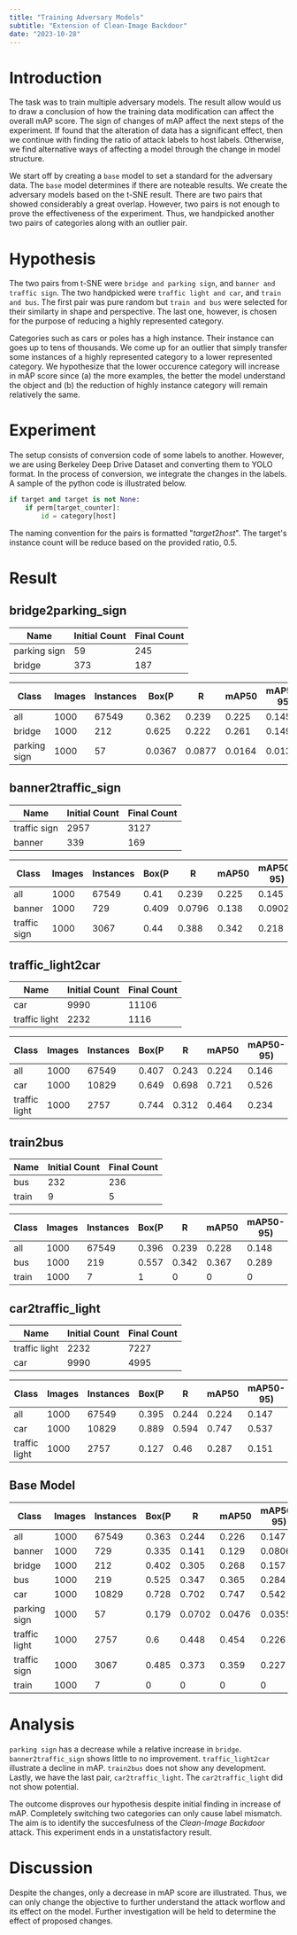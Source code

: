 ```yaml
---
title: "Training Adversary Models"
subtitle: "Extension of Clean-Image Backdoor"
date: "2023-10-28"
---
```


# Introduction
The task was to train multiple adversary models. 
The result allow would us to draw a conclusion of how the training data modification can affect the overall mAP score.
The sign of changes of mAP affect the next steps of the experiment.
If found that the alteration of data has a significant effect, then we continue with finding the ratio of attack labels to host labels.
Otherwise, we find alternative ways of affecting a model through the change in model structure.

We start off by creating a `base` model to set a standard for the adversary data.
The `base` model determines if there are noteable results.
We create the adversary models based on the t-SNE result.
There are two pairs that showed considerably a great overlap.
However, two pairs is not enough to prove the effectiveness of the experiment.
Thus, we handpicked another two pairs of categories along with an outlier pair.

# Hypothesis
The two pairs from t-SNE were `bridge and parking sign`, and `banner and traffic sign`. The two handpicked were `traffic light and car`, and `train and bus`. 
The first pair was pure random but `train and bus` were selected for their similarty in shape and perspective. 
The last one, however, is chosen for the purpose of reducing a highly represented category.

Categories such as cars or poles has a high instance. 
Their instance can goes up to tens of thousands.
We come up for an outlier that simply transfer some instances of a highly represented category to a lower represented category. 
We hypothesize that the lower occurence category will increase in mAP score since (a) the more examples, the better the model understand the object and (b) the reduction of highly instance category will remain relatively the same. 

# Experiment
The setup consists of conversion code of some labels to another. 
However, we are using Berkeley Deep Drive Dataset and converting them to YOLO format. 
In the process of conversion, we integrate the changes in the labels. 
A sample of the python code is illustrated below.

```python
if target and target is not None:
    if perm[target_counter]:
        id = category[host]
```

The naming convention for the pairs is formatted "*target*2*host*".
The target's instance count will be reduce based on the provided ratio, 0.5.

# Result
## bridge2parking_sign

| Name         |   Initial Count |   Final Count |
|--------------|-----------------|---------------|
| parking sign |              59 |           245 |
| bridge       |             373 |           187 |

| Class              | Images | Instances | Box(P  | R      | mAP50   | mAP50-95) | Mask(P | R      | mAP50   | mAP50-95) |
|--------------------|--------|-----------|--------|--------|---------|-----------|--------|--------|---------|-----------|
| all                | 1000   | 67549     | 0.362  | 0.239  | 0.225   | 0.145     | 0.339  | 0.212  | 0.193   | 0.106     |
| bridge             | 1000   | 212       | 0.625  | 0.222  | 0.261   | 0.149     | 0.499  | 0.164  | 0.166   | 0.0604    |
| parking sign       | 1000   | 57        | 0.0367 | 0.0877 | 0.0164  | 0.0135    | 0.0385 | 0.0877 | 0.0158  | 0.00904   |

## banner2traffic_sign

| Name         |   Initial Count |   Final Count |
|--------------|-----------------|---------------|
| traffic sign |            2957 |          3127 |
| banner       |             339 |           169 |

| Class              | Images | Instances | Box(P  | R      | mAP50   | mAP50-95) | Mask(P | R      | mAP50   | mAP50-95) |
|--------------------|--------|-----------|--------|--------|---------|-----------|--------|--------|---------|-----------|
| all                | 1000   | 67549     | 0.41   | 0.239  | 0.225   | 0.145     | 0.379  | 0.214  | 0.191   | 0.104     |
| banner             | 1000   | 729       | 0.409  | 0.0796 | 0.138   | 0.0902    | 0.411  | 0.0768 | 0.121   | 0.0546    |
| traffic sign       | 1000   | 3067      | 0.44   | 0.388  | 0.342   | 0.218     | 0.378  | 0.324  | 0.272   | 0.119     |

## traffic_light2car

| Name          |   Initial Count |   Final Count |
|---------------|-----------------|---------------|
| car           |            9990 |         11106 |
| traffic light |            2232 |          1116 |

| Class              | Images | Instances | Box(P  | R      | mAP50   | mAP50-95) | Mask(P | R      | mAP50   | mAP50-95) |
|--------------------|--------|-----------|--------|--------|---------|-----------|--------|--------|---------|-----------|
| all                | 1000   | 67549     | 0.407  | 0.243  | 0.224   | 0.146     | 0.389  | 0.215  | 0.192   | 0.105     |
| car                | 1000   | 10829     | 0.649  | 0.698  | 0.721   | 0.526     | 0.59   | 0.599  | 0.617   | 0.329     |
| traffic light      | 1000   | 2757      | 0.744  | 0.312  | 0.464   | 0.234     | 0.618  | 0.224  | 0.336   | 0.137     |

## train2bus

| Name   |   Initial Count |   Final Count |
|--------|-----------------|---------------|
| bus    |             232 |           236 |
| train  |               9 |             5 |

| Class              | Images | Instances | Box(P  | R      | mAP50   | mAP50-95) | Mask(P | R      | mAP50   | mAP50-95) |
|--------------------|--------|-----------|--------|--------|---------|-----------|--------|--------|---------|-----------|
| all                | 1000   | 67549     | 0.396  | 0.239  | 0.228   | 0.148     | 0.376  | 0.209  | 0.197   | 0.107     |
| bus                | 1000   | 219       | 0.557  | 0.342  | 0.367   | 0.289     | 0.534  | 0.32   | 0.342   | 0.208     |
| train              | 1000   | 7         | 1      | 0      | 0       | 0         | 1      | 0      | 0       | 0         |

## car2traffic_light

| Name          |   Initial Count |   Final Count |
|---------------|-----------------|---------------|
| traffic light |            2232 |          7227 |
| car           |            9990 |          4995 |

| Class              | Images | Instances | Box(P  | R      | mAP50   | mAP50-95) | Mask(P | R      | mAP50   | mAP50-95) |
|--------------------|--------|-----------|--------|--------|---------|-----------|--------|--------|---------|-----------|
| all                | 1000   | 67549     | 0.395  | 0.244  | 0.224   | 0.147     | 0.397  | 0.214  | 0.193   | 0.105     |
| car                | 1000   | 10829     | 0.889  | 0.594  | 0.747   | 0.537     | 0.818  | 0.516  | 0.636   | 0.338     |
| traffic light      | 1000   | 2757      | 0.127  | 0.46   | 0.287   | 0.151     | 0.102  | 0.352  | 0.195   | 0.0759    |

## Base Model 
| Class              | Images | Instances | Box(P  | R      | mAP50   | mAP50-95) | Mask(P | R      | mAP50   | mAP50-95) |
|--------------------|--------|-----------|--------|--------|---------|-----------|--------|--------|---------|-----------|
| all                | 1000   | 67549     | 0.363  | 0.244  | 0.226   | 0.147     | 0.364  | 0.214  | 0.194   | 0.106     |
| banner             | 1000   | 729       | 0.335  | 0.141  | 0.129   | 0.0806    | 0.338  | 0.129  | 0.115   | 0.0524    |
| bridge             | 1000   | 212       | 0.402  | 0.305  | 0.268   | 0.157     | 0.297  | 0.208  | 0.175   | 0.066     |
| bus                | 1000   | 219       | 0.525  | 0.347  | 0.365   | 0.284     | 0.523  | 0.333  | 0.342   | 0.18      |
| car                | 1000   | 10829     | 0.728  | 0.702  | 0.747   | 0.542     | 0.651  | 0.601  | 0.637   | 0.343     |
| parking sign       | 1000   | 57        | 0.179  | 0.0702 | 0.0476  | 0.0355    | 0.247  | 0.0702 | 0.0445  | 0.0251    |
| traffic light      | 1000   | 2757      | 0.6    | 0.448  | 0.454   | 0.226     | 0.499  | 0.347  | 0.341   | 0.132     |
| traffic sign       | 1000   | 3067      | 0.485  | 0.373  | 0.359   | 0.227     | 0.43   | 0.305  | 0.283   | 0.124     |
| train              | 1000   | 7         | 0      | 0      | 0       | 0         | 0      | 0      | 0       | 0         |

# Analysis
`parking sign` has a decrease while a relative increase in `bridge`. 
`banner2traffic_sign` shows little to no improvement. 
`traffic_light2car` illustrate a decline in mAP. 
`train2bus` does not show any development.
Lastly, we have the last pair, `car2traffic_light`.
The `car2traffic_light` did not show potential.

The outcome disproves our hypothesis despite initial finding in increase of mAP.
Completely switching two categories can only cause label mismatch.
The aim is to identify the succesfulness of the *Clean-Image Backdoor* attack.
This experiment ends in a unstatisfactory result.

# Discussion
Despite the changes, only a decrease in mAP score are illustrated.
Thus, we can only change the objective to further understand the attack worflow and its effect on the model.
Further investigation will be held to determine the effect of proposed changes.
 
